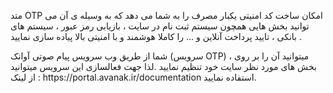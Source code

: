 <p>متد OTP امکان ساخت کد امنیتی یکبار مصرف را به شما می دهد که به وسیله ی آن می توانید بخش هایی همچون سیستم ثبت نام در سایت ، بازیابی رمز عبور ، سیستم های بانکی ، تایید پرداخت آنلاین و ... را کاملا هوشمند و با امنیتی بالا پیاده سازی نمایید .</p><p>شما از طریق وب سرویس پیام صوتی آوانک (سرویس OTP) ، میتوانید آن را بر روی بخش های مورد نظر سایت خود تنظیم نمایید .لذا جهت فعالسازی این سرویس میتوانید از لینک : https://portal.avanak.ir/documentation استفاده نمایید.</p>